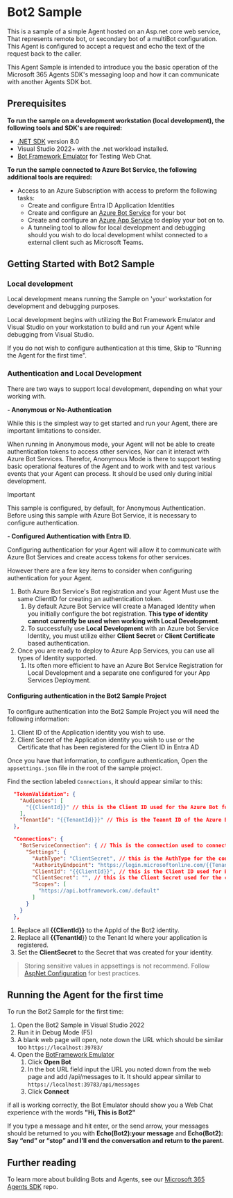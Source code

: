 ﻿# Bot2 Sample

This is a sample of a simple Agent hosted on an Asp.net core web service, That represents remote bot, or secondary bot of a multiBot configuration.  This Agent is configured to accept a request and echo the text of the request back to the caller.

This Agent Sample is intended to introduce you the basic operation of the Microsoft 365 Agents SDK's messaging loop and how it can communicate with another Agents SDK bot.

## Prerequisites

**To run the sample on a development workstation (local development), the following tools and SDK's are required:**

- [.NET SDK](https://dotnet.microsoft.com/download) version 8.0
- Visual Studio 2022+ with the .net workload installed.
- [Bot Framework Emulator](https://github.com/Microsoft/BotFramework-Emulator/releases) for Testing Web Chat.

**To run the sample connected to Azure Bot Service, the following additional tools are required:**

- Access to an Azure Subscription with access to preform the following tasks:
    - Create and configure Entra ID Application Identities
    - Create and configure an [Azure Bot Service](https://aka.ms/AgentsSDK-CreateBot) for your bot
    - Create and configure an [Azure App Service](https://learn.microsoft.com/azure/app-service/) to deploy your bot on to.
    - A tunneling tool to allow for local development and debugging should you wish to do local development whilst connected to a external client such as Microsoft Teams.

## Getting Started with Bot2 Sample

### Local development

Local development means running the Sample on 'your' workstation for development and debugging purposes.

Local development begins with utilizing the Bot Framework Emulator and Visual Studio on your workstation to build and run your Agent while debugging from Visual Studio.

If you do not wish to configure authentication at this time, Skip to "Running the Agent for the first time".

### Authentication and Local Development

There are two ways to support local development, depending on what your working with.

**- Anonymous or No-Authentication**

While this is the simplest way to get started and run your Agent, there are important limitations to consider.

When running in Anonymous mode, your Agent will not be able to create authentication tokens to access other services, Nor can it interact with Azure Bot Services. Therefor, Anonymous Mode is there to support testing basic operational features of the Agent and to work with and test various events that your Agent can process. It should be used only during initial development.

> [!IMPORTANT]
> This sample is configured, by default, for Anonymous Authentication. Before using this sample with Azure Bot Service, it is necessary to configure authentication.

**- Configured Authentication with Entra ID.**

Configuring authentication for your Agent will allow it to communicate with Azure Bot Services and create access tokens for other services.

However there are a few key items to consider when configuring authentication for your Agent.

1. Both Azure Bot Service's Bot registration and your Agent Must use the same ClientID for creating an authentication token.
    1. By default Azure Bot Service will create a Managed Identity when you initially configure the bot registration.  **This type of identity cannot currently be used when working with Local Development**.
    1. To successfully use **Local Development** with an Azure bot Service Identity, you must utilize either **Client Secret** or **Client Certificate** based authentication.
1. Once you are ready to deploy to Azure App Services, you can use all types of Identity supported.
    1. Its often more efficient to have an Azure Bot Service Registration for Local Development and a separate one configured for your App Services Deployment.

#### Configuring authentication in the Bot2 Sample Project

To configure authentication into the Bot2 Sample Project you will need the following information:

1. Client ID of the Application identity you wish to use.
1. Client Secret of the Application identity you wish to use or the Certificate that has been registered for the Client ID in Entra AD

Once you have that information, to configure authentication, Open the `appsettings.json` file in the root of the sample project.

Find the section labeled `Connections`,  it should appear similar to this:

```json
  "TokenValidation": {
    "Audiences": [
      "{{ClientId}}" // this is the Client ID used for the Azure Bot for Bot2
    ],
    "TenantId": "{{TenantId}}}" // This is the Teannt ID of the Azure Bot for Bot2
  },

  "Connections": {
    "BotServiceConnection": { // This is the connection used to connect to the Bot Service.  It is used to send messages to the Bot Service.
      "Settings": {
        "AuthType": "ClientSecret", // this is the AuthType for the connection, valid values can be found in Microsoft.Agents.Authentication.Msal.Model.AuthTypes.  The default is ClientSecret.
        "AuthorityEndpoint": "https://login.microsoftonline.com/{{TenantId}}}",
        "ClientId": "{{ClientId}}", // this is the Client ID used for Bot2.
        "ClientSecret": "", // this is the Client Secret used for the connection.
        "Scopes": [
          "https://api.botframework.com/.default"
        ]
      }
    }
  },
```
    
1. Replace all **{{ClientId}}** to the AppId of the Bot2 identity.
1. Replace all **{{TenantId**}} to the Tenant Id where your application is registered.
1. Set the **ClientSecret** to the Secret that was created for your identity.

> Storing sensitive values in appsettings is not recommend.  Follow [AspNet Configuration](https://learn.microsoft.com/en-us/aspnet/core/fundamentals/configuration/?view=aspnetcore-9.0) for best practices.

## Running the Agent for the first time

To run the Bot2 Sample for the first time:

1. Open the Bot2 Sample in Visual Studio 2022
1. Run it in Debug Mode (F5)
1. A blank web page will open, note down the URL which should be similar too `https://localhost:39783/`
1. Open the [BotFramework Emulator](https://github.com/Microsoft/BotFramework-Emulator/releases)
    1. Click **Open Bot**
    1. In the bot URL field input the URL you noted down from the web page and add /api/messages to it. It should appear similar to `https://localhost:39783/api/messages`
    1. Click **Connect**

if all is working correctly, the Bot Emulator should show you a Web Chat experience with the words **"Hi, This is Bot2"**

If you type a message and hit enter, or the send arrow, your messages should be returned to you with **Echo(Bot2):your message** and **Echo(Bot2): Say “end” or “stop” and I’ll end the conversation and return to the parent.**

## Further reading
To learn more about building Bots and Agents, see our [Microsoft 365 Agents SDK](https://github.com/microsoft/agents) repo.